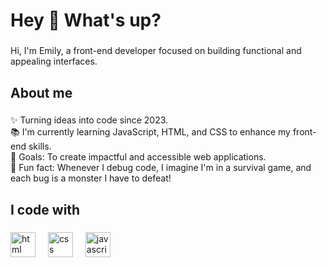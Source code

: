 <h1 align="left">Hey 👋 What's up?</h1>

###

<p align="left">Hi, I'm Emily, a front-end developer focused on building functional and appealing interfaces.</p>

###

<h2 align="left">About me</h2>

###

<p align="left">
    ✨ Turning ideas into code since 2023.<br>
    📚 I'm currently learning JavaScript, HTML, and CSS to enhance my front-end skills.<br>
    🎯 Goals: To create impactful and accessible web applications.<br>
    🎲 Fun fact: Whenever I debug code, I imagine I'm in a survival game, and each bug is a monster I have to defeat!
</p>


###

<h2 align="left">I code with</h2>

###

<div align="left">
  <img src="https://cdn.jsdelivr.net/gh/devicons/devicon/icons/html5/html5-original.svg" height="40" alt="html logo" />
  <img width="12" />
  <img src="https://cdn.jsdelivr.net/gh/devicons/devicon/icons/css3/css3-original.svg" height="40" alt="css logo" />
  <img width="12" />
  <img src="https://cdn.jsdelivr.net/gh/devicons/devicon/icons/javascript/javascript-original.svg" height="40" alt="javascript logo" />
</div>

###

